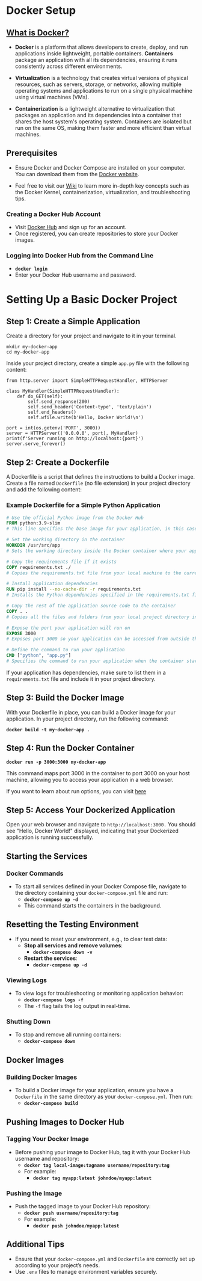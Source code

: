 # Docker Setup

## [What is Docker?](https://github.com/jar285/UFO-JA373/wiki/What-is-Docker%3F#what-is-docker)

- **Docker** is a platform that allows developers to create, deploy, and run applications inside lightweight, portable containers. **Containers** package an application with all its dependencies, ensuring it runs consistently across different environments.

- **Virtualization** is a technology that creates virtual versions of physical resources, such as servers, storage, or networks, allowing multiple operating systems and applications to run on a single physical machine using virtual machines (VMs).

- **Containerization** is a lightweight alternative to virtualization that packages an application and its dependencies into a container that shares the host system's operating system. Containers are isolated but run on the same OS, making them faster and more efficient than virtual machines.

## Prerequisites
- Ensure Docker and Docker Compose are installed on your computer. You can download them from the [Docker website](https://www.docker.com/products/docker-desktop/).

- Feel free to visit our [Wiki](https://github.com/jar285/UFO-JA373/wiki) to learn more in-depth key concepts such as the Docker Kernel, containerization, virtualization, and troubleshooting tips.
 
### Creating a Docker Hub Account
- Visit [Docker Hub](https://hub.docker.com/) and sign up for an account.
- Once registered, you can create repositories to store your Docker images.

### Logging into Docker Hub from the Command Line
- **`docker login`**
- Enter your Docker Hub username and password.

# Setting Up a Basic Docker Project

## Step 1: Create a Simple Application
Create a directory for your project and navigate to it in your terminal.

```
mkdir my-docker-app
cd my-docker-app
```
Inside your project directory, create a simple ```app.py``` file with the following content:

```
from http.server import SimpleHTTPRequestHandler, HTTPServer

class MyHandler(SimpleHTTPRequestHandler):
    def do_GET(self):
        self.send_response(200)
        self.send_header('Content-type', 'text/plain')
        self.end_headers()
        self.wfile.write(b'Hello, Docker World!\n')

port = int(os.getenv('PORT', 3000))
server = HTTPServer(('0.0.0.0', port), MyHandler)
print(f'Server running on http://localhost:{port}')
server.serve_forever()
```


## Step 2: Create a Dockerfile
A Dockerfile is a script that defines the instructions to build a Docker image. Create a file named `Dockerfile` (no file extension) in your project directory and add the following content:

### Example Dockerfile for a Simple Python Application

```Dockerfile
# Use the official Python image from the Docker Hub
FROM python:3.9-slim
# This line specifies the base image for your application, in this case, a lightweight Python image.

# Set the working directory in the container
WORKDIR /usr/src/app
# Sets the working directory inside the Docker container where your application code will reside.

# Copy the requirements file if it exists
COPY requirements.txt ./
# Copies the requirements.txt file from your local machine to the current working directory in the container.

# Install application dependencies
RUN pip install --no-cache-dir -r requirements.txt
# Installs the Python dependencies specified in the requirements.txt file without using the cache to reduce the image size.

# Copy the rest of the application source code to the container
COPY . .
# Copies all the files and folders from your local project directory into the container.

# Expose the port your application will run on
EXPOSE 3000
# Exposes port 3000 so your application can be accessed from outside the container.

# Define the command to run your application
CMD ["python", "app.py"]
# Specifies the command to run your application when the container starts.

```
If your application has dependencies, make sure to list them in a ```requirements.txt``` file and include it in your project directory.

## Step 3: Build the Docker Image
With your Dockerfile in place, you can build a Docker image for your application. In your project directory, run the following command:

**`docker build -t my-docker-app . `**

## Step 4: Run the Docker Container

**`docker run -p 3000:3000 my-docker-app `**

This command maps port 3000 in the container to port 3000 on your host machine, allowing you to access your application in a web browser.

If you want to learn about run options, you can visit [here](https://docs.docker.com/engine/containers/run/)

## Step 5: Access Your Dockerized Application

Open your web browser and navigate to ```http://localhost:3000.``` You should see "Hello, Docker World!" displayed, indicating that your Dockerized application is running successfully.



## Starting the Services

### Docker Commands
- To start all services defined in your Docker Compose file, navigate to the directory containing your `docker-compose.yml` file and run:
  - **`docker-compose up -d`**
  - This command starts the containers in the background.

## Resetting the Testing Environment
- If you need to reset your environment, e.g., to clear test data:
  - **Stop all services and remove volumes**:
    - **`docker-compose down -v`**
  - **Restart the services**:
    - **`docker-compose up -d`**

### Viewing Logs
- To view logs for troubleshooting or monitoring application behavior:
  - **`docker-compose logs -f`**
  - The `-f` flag tails the log output in real-time.

### Shutting Down
- To stop and remove all running containers:
  - **`docker-compose down`**

## Docker Images

### Building Docker Images
- To build a Docker image for your application, ensure you have a `Dockerfile` in the same directory as your `docker-compose.yml`. Then run:
  - **`docker-compose build`**

## Pushing Images to Docker Hub

### Tagging Your Docker Image
- Before pushing your image to Docker Hub, tag it with your Docker Hub username and repository:
  - **`docker tag local-image:tagname username/repository:tag`**
  - For example:
    - **`docker tag myapp:latest johndoe/myapp:latest`**

### Pushing the Image
- Push the tagged image to your Docker Hub repository:
  - **`docker push username/repository:tag`**
  - For example:
    - **`docker push johndoe/myapp:latest`**

## Additional Tips
- Ensure that your `docker-compose.yml` and `Dockerfile` are correctly set up according to your project’s needs.
- Use `.env` files to manage environment variables securely.

